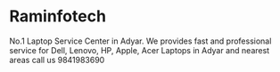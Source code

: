 # Raminfotech
No.1 Laptop Service Center in Adyar. We provides fast and professional service for Dell, Lenovo, HP, Apple, Acer Laptops in Adyar and nearest areas call us 9841983690
